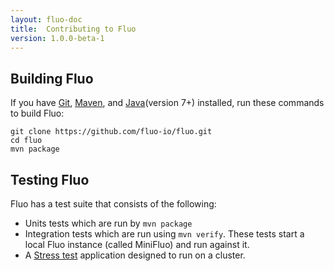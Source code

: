 ```yaml
---
layout: fluo-doc
title:  Contributing to Fluo
version: 1.0.0-beta-1
---
```


Building Fluo
-------------

If you have [Git], [Maven], and [Java](version 7+) installed, run these commands
to build Fluo:

    git clone https://github.com/fluo-io/fluo.git
    cd fluo
    mvn package

Testing Fluo
------------

Fluo has a test suite that consists of the following:

* Units tests which are run by `mvn package`
* Integration tests which are run using `mvn verify`.  These tests start
a local Fluo instance (called MiniFluo) and run against it.
* A [Stress test][Stress] application designed to run on a cluster.

[Git]: http://git-scm.com/
[Java]: https://www.oracle.com/java/index.html
[Maven]: http://maven.apache.org/
[Stress]: https://github.com/fluo-io/fluo-stress
